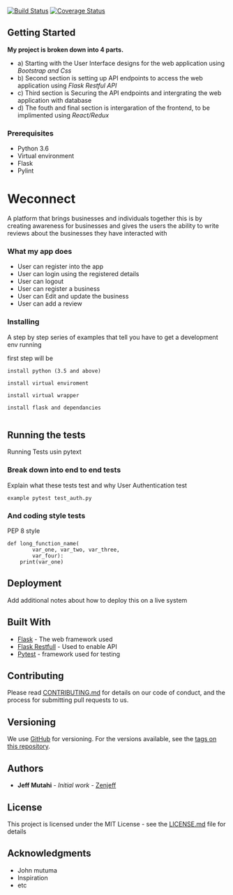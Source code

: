 [![Build Status](https://travis-ci.org/zenjutahi/Weconnect.svg?branch=master)](https://travis-ci.org/zenjutahi/Weconnect)
[![Coverage Status](https://coveralls.io/repos/github/zenjutahi/Weconnect/badge.svg?branch=master)](https://coveralls.io/github/zenjutahi/Weconnect?branch=master)





## Getting Started
**My project is broken down into 4 parts.** 
* a) Starting with the User Interface designs for the web application using _Bootstrap and Css_
* b) Second section is setting up API endpoints to access the web application using _Flask Restful API_
* c) Third section is Securing the API endpoints and intergrating the web application with database
* d) The fouth and final section is intergaration of the frontend, to be implimented using _React/Redux_

### Prerequisites
* Python 3.6
* Virtual environment
* Flask
* Pylint

# Weconnect
 A platform that brings businesses and individuals together this is by creating awareness for businesses and gives the users the ability to write reviews about the businesses they have interacted with


### What my app does
* User can register into the app
* User can login using the registered details
* User can logout 
* User can register a business
* User can Edit and update the business
* User can add a review


### Installing

A step by step series of examples that tell you have to get a development env running

first step will be
```
install python (3.5 and above)

install virtual enviroment

install virtual wrapper

install flask and dependancies


```

## Running the tests

Running Tests usin pytext

### Break down into end to end tests

Explain what these tests test and why
User Authentication test
```
example pytest test_auth.py

```

### And coding style tests

PEP 8 style 

```
def long_function_name(
        var_one, var_two, var_three,
        var_four):
    print(var_one)

```

## Deployment

Add additional notes about how to deploy this on a live system

## Built With

* [Flask](http://flask.pocoo.org/) - The web framework used
* [Flask Restfull](https://flask-restful.readthedocs.io/en/latest/) - Used to enable API
* [Pytest](https://docs.pytest.org/en/latest/) - framework used for testing

## Contributing

Please read [CONTRIBUTING.md](https://gist.github.com/PurpleBooth/b24679402957c63ec426) for details on our code of conduct, and the process for submitting pull requests to us.

## Versioning

We use [GitHub](https://github.com/) for versioning. For the versions available, see the [tags on this repository](https://github.com/zenjutahi/Weconnect/). 

## Authors

* **Jeff Mutahi** - *Initial work* - [Zenjeff](https://github.com/zenjutahi)


## License

This project is licensed under the MIT License - see the [LICENSE.md](LICENSE.md) file for details

## Acknowledgments

* John mutuma
* Inspiration 
* etc

